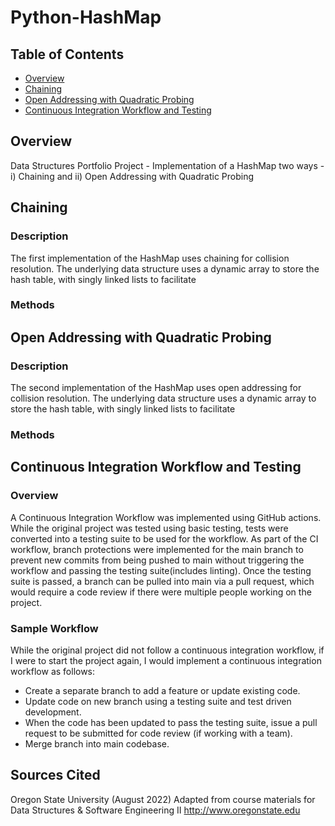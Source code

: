 # Python-HashMap

## Table of Contents
* [Overview](#Overview)
* [Chaining](#Chaining)
* [Open Addressing with Quadratic Probing](#Open-Addressing-with-Quadratic-Probing)
* [Continuous Integration Workflow and Testing](#Continuous-Integration-Workflow-and-Testing)

## Overview
Data Structures Portfolio Project - Implementation of a HashMap two ways - i) Chaining and ii) Open Addressing with Quadratic Probing

## Chaining
### Description
The first implementation of the HashMap uses chaining for collision resolution. The underlying data structure uses a dynamic array to store the hash table, with singly linked lists to facilitate   
### Methods 



## Open Addressing with Quadratic Probing 
### Description
The second implementation of the HashMap uses open addressing for collision resolution. The underlying data structure uses a dynamic array to store the hash table, with singly linked lists to facilitate   
### Methods 

## Continuous Integration Workflow and Testing
### Overview
A Continuous Integration Workflow was implemented using GitHub actions. While the original project was tested using basic testing, tests were converted into a testing suite to be used for the workflow. As part of the CI workflow, branch protections were implemented for the main branch to prevent new commits from being pushed to main without triggering the workflow and passing the testing suite(includes linting). Once the testing suite is passed, a branch can be pulled into main via a pull request, which would require a code review if there were multiple people working on the project.   

### Sample Workflow
While the original project did not follow a continuous integration workflow, if I were to start the project again, I would implement a continuous integration workflow as follows:
* Create a separate branch to add a feature or update existing code.  
* Update code on new branch using a testing suite and test driven development.
* When the code has been updated to pass the testing suite, issue a pull request to be submitted for code review (if working with a team).
* Merge branch into main codebase. 

## Sources Cited
Oregon State University (August 2022) Adapted from course materials for Data Structures & Software Engineering II http://www.oregonstate.edu
